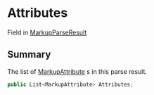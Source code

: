# Attributes

Field in [MarkupParseResult](./)

## Summary

The list of [MarkupAttribute](../yarn.markup.markupattribute/) s in this parse result.

```csharp
public List<MarkupAttribute> Attributes;
```
